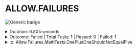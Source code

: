 
# ALLOW.FAILURES

![Generic badge](https://img.shields.io/badge/1/1-FAILED-red.svg)
<details>
  <summary>Duration: 0.805 seconds</summary>
  <table>
    <tr>
      <th>Start:</th>
      <td><code>2024-02-21 20:43:45.719 UTC</code></td>
    </tr>
    <tr>
      <th>Creation:</th>
      <td><code>2024-02-21 20:43:46.514 UTC</code></td>
    </tr>
    <tr>
      <th>Queuing:</th>
      <td><code>2024-02-21 20:43:46.514 UTC</code></td>
    </tr>
    <tr>
      <th>Finish:</th>
      <td><code>2024-02-21 20:43:46.524 UTC</code></td>
    </tr>
    <tr>
      <th>Duration:</th>
      <td><code>0.805 seconds</code></td>
    </tr>
  </table>
</details>
<details>
  <summary>Outcome: Failed | Total Tests: 1 | Passed: 0 | Failed: 1</summary>
  <table>
    <tr>
      <th>Total:</th>
      <td>1</td>
    </tr>
    <tr>
      <th>Executed:</th>
      <td>1</td>
    </tr>
    <tr>
      <th>Passed:</th>
      <td>0</td>
    </tr>
    <tr>
      <th>Failed:</th>
      <td>1</td>
    </tr>
  </table>
</details>
<details>
  <summary>:x: Allow.Failures.MathTests.OnePlusOneShouldNotEqualFive</summary>
  <table>
    <tr>
      <th>Name:</th>
      <td><code>Allow.Failures.MathTests.OnePlusOneShouldNotEqualFive</code></td>
    </tr>
    <tr>
      <th>Outcome:</th>
      <td><code>Failed</code></td>
    </tr>
    <tr>
      <th>Start:</th>
      <td><code>2024-02-21 20:43:46.384 UTC</code></td>
    </tr>
    <tr>
      <th>End:</th>
      <td><code>2024-02-21 20:43:46.384 UTC</code></td>
    </tr>
    <tr>
      <th>Duration:</th>
      <td><code>00:00:00.0065475</code></td>
    </tr>
    <tr>
      <th>Code Base</th>
      <td><code>C:\code\widget\bin\Release\net6.0\Allow.Failures.dll</code></td>
    </tr>
    <tr>
      <th>Class Name</th>
      <td><code>Allow.Failures.MathTests</code></td>
    </tr>
    <tr>
      <th>Method Name</th>
      <td><code>OnePlusOneShouldNotEqualFive</code></td>
    </tr>
<tr>
  <th>Error Message:</th>
  <td><pre>Message</pre></td>
</tr>
<tr>
  <th>Stack Trace:</th>
  <td><pre>StackTrace</pre></td>
</tr>
  </table>
</details>